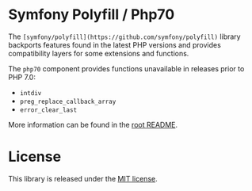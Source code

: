 Symfony Polyfill / Php70
========================

The `[symfony/polyfill](https://github.com/symfony/polyfill)` library backports
features found in the latest PHP versions and provides compatibility layers for
some extensions and functions.

The `php70` component provides functions unavailable in releases prior to PHP 7.0:

- `intdiv`
- `preg_replace_callback_array`
- `error_clear_last`

More information can be found in the [root README](../README.md).

License
=======

This library is released under the [MIT license](LICENSE).